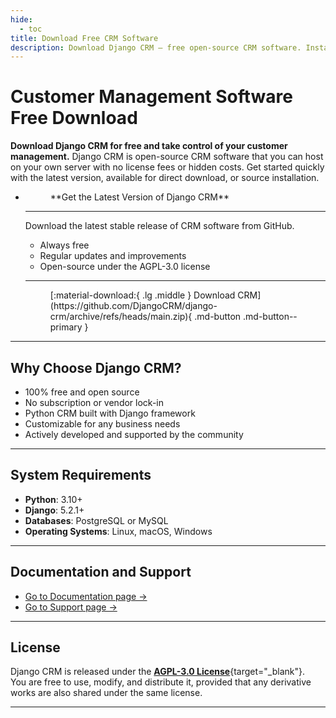 ```yaml
---
hide:
  - toc
title: Download Free CRM Software
description: Download Django CRM – free open-source CRM software. Install on your own server with no license fees. Get the latest version and start today.
---
```


# Customer Management Software Free Download

**Download Django CRM for free and take control of your customer management.** Django CRM is open-source CRM software that you can host on your own server with no license fees or hidden costs. Get started quickly with the latest version, available for direct download, or source installation.


<div class="grid cards" markdown>

-   <figure markdown="span">**Get the Latest Version of Django CRM**</figure>

    ---

    Download the latest stable release of CRM software from GitHub.  

    * Always free
    * Regular updates and improvements  
    * Open-source under the AGPL-3.0 license
    
    ---
    <figure markdown="span">
    [:material-download:{ .lg .middle } Download CRM](https://github.com/DjangoCRM/django-crm/archive/refs/heads/main.zip){ .md-button .md-button--primary }
    </figure>

</div>

---

## Why Choose Django CRM?

* 100% free and open source
* No subscription or vendor lock-in
* Python CRM built with Django framework
* Customizable for any business needs
* Actively developed and supported by the community

---

## System Requirements

* **Python**: 3.10+
* **Django**: 5.2.1+
* **Databases**: PostgreSQL or MySQL
* **Operating Systems**: Linux, macOS, Windows

---

## Documentation and Support

* [Go to Documentation page →](documentation.md)
* [Go to Support page →](support.md)

---

## License

Django CRM is released under the [**AGPL-3.0 License**](https://github.com/DjangoCRM/django-crm#AGPL-3.0-1-ov-file){target="_blank"}.  
You are free to use, modify, and distribute it, provided that any derivative works are also shared under the same license.

---
